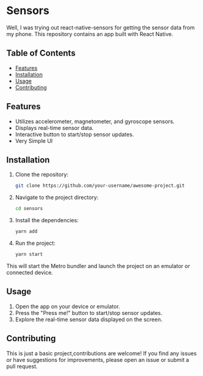 # Sensors

Well, I was trying out react-native-sensors for getting the sensor data from my phone. This repository contains an app built with React Native.

## Table of Contents

- [Features](#features)
- [Installation](#installation)
- [Usage](#usage)
- [Contributing](#contributing)

## Features

- Utilizes accelerometer, magnetometer, and gyroscope sensors.
- Displays real-time sensor data.
- Interactive button to start/stop sensor updates.
- Very Simple UI

## Installation

1. Clone the repository:
   ```bash
   git clone https://github.com/your-username/awesome-project.git
2. Navigate to the project directory:
    ```bash
    cd sensors
3. Install the dependencies:
    ```bash
    yarn add
4. Run the project:
    ```bash
    yarn start
This will start the Metro bundler and launch the project on an emulator or connected device.
## Usage
1. Open the app on your device or emulator.
2. Press the "Press me!" button to start/stop sensor updates.
3. Explore the real-time sensor data displayed on the screen.

## Contributing
This is just a basic project,contributions are welcome! If you find any issues or have suggestions for improvements, please open an issue or submit a pull request.